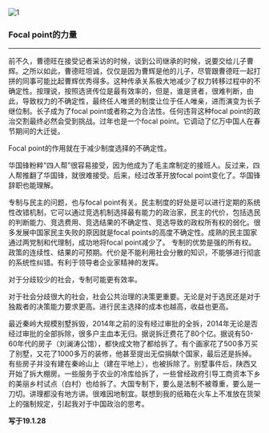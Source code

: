 ![1](https://hello-beijing.oss-cn-beijing.aliyuncs.com/myGithub/MrZ/2019z/21.jpg)

### Focal point的力量
---

前不久，曹德旺在接受记者采访的时候，谈到公司继承的时候，说要交给儿子曹辉。之所以如此，曹德旺坦诚，仅仅是因为曹辉是他的儿子，尽管跟曹德旺一起打拼的同事可能比起曹辉优秀得多。这种传承关系极大地减少了权力转移过程中的不确定性。按理说，按照选贤传位是最有效率的，但是，谁是贤者，很难判断，由此，导致权力的不确定性，最终任人唯贤的制度让位于任人唯亲，进而演变为长子继位制。长子成为了focal point或者称之为合法性。任何违背这种focal point的政治交割最终必然会受到挑战。过年也是一个focal point。它调动了亿万中国人在春节期间的大迁徙。

Focal point的作用就在于减少制度选择的不确定性。

华国锋粉粹“四人帮”很容易接受，因为他成为了毛主席制定的接班人。反过来，四人帮推翻了华国锋，就很难接受。后来，经过改革开放focal point变化了。华国锋辞职也能理解。

专制与民主的问题，也与focal point有关。民主制度的好处是可以进行定期的系统性改错机制，它可以通过竞选机制选择最有能力的政治家，民主的代价，包括选民的判断能力、竞选费用、竞选结果的不确定性、竞选导致的政权所有权的弱化。很多发展中国家民主失败的原因就是focal points的高度不确定性。成熟的民主国家通过两党制和代理制，成功地将focal point减少了。
专制的优势是强的所有权。政策的连续性、结果的可预期。代价是不能利用社会分散的知识，不能够进行彻底的系统性纠错。有利于领导者企业家精神的发挥。

对于分歧较少的社会，专制可能更有效率。

对于社会分歧很大的社会，社会公共治理的决策更重要。无论是对于选民还是对于独裁者的决策能力要求更高。进行民主选择的成本也越高，收益也更高。

最近秦岭大规模别墅拆毁，2014年之前的没有经过审批的全拆，2014年无论是否经过审批的全部拆除，很多户主血本无归。据说拆迁费花了80个亿。据说有50-60年代的房子（刘澜涛公馆），都快成文物了都给拆了。有个画家花了500多万买了别墅，又花了1000多万的装修，他甚至提出无偿捐献个国家，最后还是拆掉。有些房子并没有建在秦岭山上（建在平地上），也被拆除了。别墅事件后，陕西又开始了拆大棚房。一些服务于农业的冷库给拆了，一些曾经政府引导工商资本下乡的美丽乡村试点（白村）也给拆了。大国专制下，要么是法制不被尊重，要么是一刀切。讲理都没有地方讲。很难因地制宜。联想到我的纸箱在火车上不准放在货架上的强制规定，引起我对于中国政治的思考。


**写于19.1.28**
